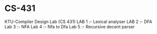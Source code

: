 # CS-431
KTU-Compiler Design Lab (CS 431) 
LAB 1 :- Lexical analyser
LAB 2 :- DFA
Lab 3 :- NFA
Lab 4 :- Nfa to Dfa
Lab 5 :- Recursive decent parser
